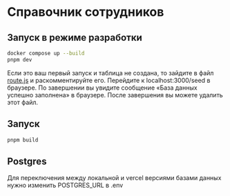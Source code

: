 # Справочник сотрудников

## Запуск в режиме разработки

```sh
docker compose up --build
pnpm dev
```

Если это ваш первый запуск и таблица не создана, то зайдите в файл [route.js](./src/app/api/route.js) и раскомментируйте его. Перейдите к localhost:3000/seed в браузере. По завершении вы увидите сообщение «База данных успешно заполнена» в браузере. После завершения вы можете удалить этот файл.

## Запуск

```sh
pnpm build
```

## Postgres

Для переключения между локальной и vercel версиями базами данных нужно изменить POSTGRES_URL в .env
